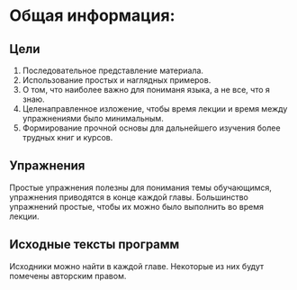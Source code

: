 # Общая информация:

## Цели

1. Последовательное представление материала.
2. Использование простых и наглядных примеров.
3. О том, что наиболее важно для пониманя языка, а не все, что я знаю.
4. Целенаправленное изложение, чтобы время лекции и время между упражнениями было минимальным.
5. Формирование прочной основы для дальнейшего изучения более трудных книг и курсов.

## Упражнения

Простые упражнения полезны для понимания темы обучающимся, упражнения приводятся в конце каждой главы. Большинство 
упражнений простые, чтобы их можно было выполнить во время лекции.

## Исходные тексты программ

Исходники можно найти в каждой главе. Некоторые из них будут помечены авторским правом.